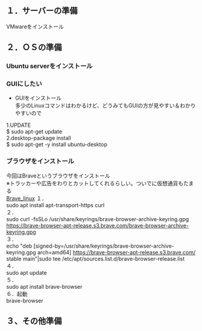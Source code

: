 ## １．サーバーの準備
VMwareをインストール

## ２．ＯＳの準備
### Ubuntu serverをインストール

### GUIにしたい
- GUIをインストール  
多少のLinuxコマンドはわかるけど、どうみてもGUIの方が見やすい＆わかりやすいので  
  
1.UPDATE  
$ sudo apt-get update  
2.desktop-package install  
$ sudo apt-get -y install ubuntu-desktop  

### ブラウザをインストール  
今回はBraveというブラウザをインストール  
※トラッカーや広告をわりとカットしてくれるらしい。ついでに仮想通貨もたまる  
[Brave_linux](https://brave.com/linux/)
１．  
sudo apt install apt-transport-https curl  
２．  
sudo curl -fsSLo /usr/share/keyrings/brave-browser-archive-keyring.gpg https://brave-browser-apt-release.s3.brave.com/brave-browser-archive-keyring.gpg  
３．  
echo "deb [signed-by=/usr/share/keyrings/brave-browser-archive-keyring.gpg arch=amd64] https://brave-browser-apt-release.s3.brave.com/ stable main"|sudo tee /etc/apt/sources.list.d/brave-browser-release.list  
４．  
sudo apt update   
５．  
sudo apt install brave-browser  
６．起動  
brave-browser  


## ３、その他準備
